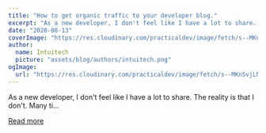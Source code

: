 ```yaml
---
title: "How to get organic traffic to your developer blog."
excerpt: "As a new developer, I don't feel like I have a lot to share.   The reality is that I don't.   Many ti..."
date: "2020-08-13"
coverImage: "https://res.cloudinary.com/practicaldev/image/fetch/s--MKnSvjLN--/c_imagga_scale,f_auto,fl_progressive,h_420,q_auto,w_1000/https://dev-to-uploads.s3.amazonaws.com/i/f7elcgcv9zhe0pr9yjty.png"
author:
  name: Intuitech
  picture: "assets/blog/authors/intuitech.png"
ogImage:
  url: "https://res.cloudinary.com/practicaldev/image/fetch/s--MKnSvjLN--/c_imagga_scale,f_auto,fl_progressive,h_420,q_auto,w_1000/https://dev-to-uploads.s3.amazonaws.com/i/f7elcgcv9zhe0pr9yjty.png"
---
```


As a new developer, I don't feel like I have a lot to share. The reality is that I don't. Many ti...

[Read more](https://dev.to/cwraytech/how-to-get-organic-traffic-to-your-developer-blog-go4)
